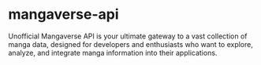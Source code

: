 # mangaverse-api
Unofficial Mangaverse API is your ultimate gateway to a vast collection of manga data, designed for developers and enthusiasts who want to explore, analyze, and integrate manga information into their applications.
